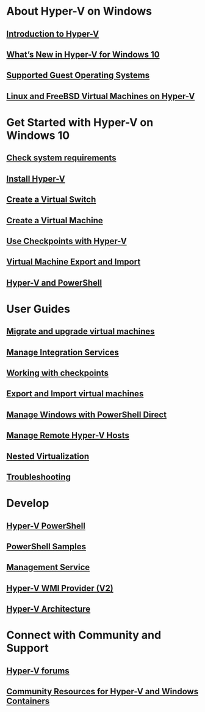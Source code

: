# About Hyper-V on Windows
## [Introduction to Hyper-V](./about/hyperv_on_windows.md)
## [What’s New in Hyper-V for Windows 10](./about/whats_new.md)
## [Supported Guest Operating Systems](about\supported_guest_os.md)
## [Linux and FreeBSD Virtual Machines on Hyper-V](https://technet.microsoft.com/library/dn531030.aspx)
# Get Started with Hyper-V on Windows 10
## [Check system requirements](quick_start\walkthrough_compatibility.md)
## [Install Hyper-V](quick_start\walkthrough_install.md)
## [Create a Virtual Switch](quick_start\walkthrough_virtual_switch.md)
## [Create a Virtual Machine](quick_start\walkthrough_create_vm.md)
## [Use Checkpoints with Hyper-V](quick_start\walkthrough_checkpoints.md)
## [Virtual Machine Export and Import](quick_start\walkthrough_export_import.md)
## [Hyper-V and PowerShell](quick_start\walkthrough_powershell.md)
# User Guides
## [Migrate and upgrade virtual machines](user_guide\migrating_vms.md)
## [Manage Integration Services](user_guide\managing_ics.md)
## [Working with checkpoints](user_guide\checkpoints.md)
## [Export and Import virtual machines](user_guide\export_import.md)
## [Manage Windows with PowerShell Direct](user_guide\vmsession.md)
## [Manage Remote Hyper-V Hosts](user_guide\remote_host_management.md)
## [Nested Virtualization](user_guide\nesting.md)
## [Troubleshooting](user_guide\troubleshooting.md)
# Develop
## [Hyper-V PowerShell](https://technet.microsoft.com/library/hh848559.aspx)
## [PowerShell Samples](develop/powershell_snippets.md)
## [Management Service](develop/make_mgmt_service.md)
## [Hyper-V WMI Provider (V2)](https://msdn.microsoft.com/library/hh850319.aspx)
## [Hyper-V Architecture](https://msdn.microsoft.com/en-us/library/cc768520(v=bts.10).aspx)
# Connect with Community and Support
## [Hyper-V forums](https://social.technet.microsoft.com/Forums/windowsserver/en-US/home?forum=winserverhyperv)
## [Community Resources for Hyper-V and Windows Containers](..\community\community_overview.md)